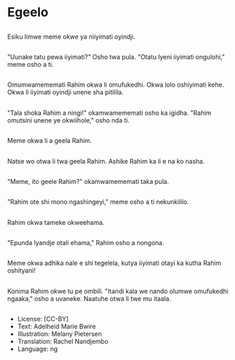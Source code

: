 # Egeelo

##
Esiku limwe meme okwe ya niiyimati oyindji.

##
"Uunake tatu pewa iiyimati?" Osho twa pula. "Otatu lyeni iiyimati ongulohi," meme osho a ti.

##
Omumwamememati Rahim okwa li omufukedhi. Okwa lolo oshiyimati kehe. Okwa li iiyimati oyindji unene sha pitilila.

##
"Tala shoka Rahim a ningi!" okamwamememati osho ka igidha. "Rahim omutsini unene ye okwiihole," osho nda ti.

##
Meme okwa li a geela Rahim.

##
Natse wo otwa li twa geela Rahim. Ashike Rahim ka li e na ko nasha.

##
"Meme, ito geele Rahim?" okamwamememati taka pula.

##
"Rahim ote shi mono ngashingeyi," meme osho a ti nekunkililo.

##
Rahim okwa tameke okweehama.

##
"Epunda lyandje otali ehama," Rahim osho a nongona.

##
Meme okwa adhika nale e shi tegelela, kutya iiyimati otayi ka kutha Rahim oshityani!

##
Konima Rahim okwe tu pe ombili. "Itandi kala we nando olumwe omufukedhi ngaaka," osho a uvaneke. Naatuhe otwa li twe mu itaala.

##
* License: [CC-BY]
* Text: Adelheid Marie Bwire
* Illustration: Melany Pietersen
* Translation: Rachel Nandjembo
* Language: ng

